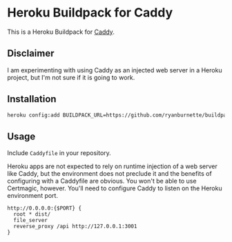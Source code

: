 # Heroku Buildpack for Caddy

This is a Heroku Buildpack for [Caddy](https://caddyserver.com).

## Disclaimer

I am experimenting with using Caddy as an injected web server in a Heroku
project, but I'm not sure if it is going to work.

## Installation

```bash
heroku config:add BUILDPACK_URL=https://github.com/ryanburnette/buildpack-caddy.git
```

## Usage

Include `Caddyfile` in your repository.

Heroku apps are not expected to rely on runtime injection of a web server like
Caddy, but the environment does not preclude it and the benefits of configuring
with a Caddyfile are obvious. You won't be able to use Certmagic, however.
You'll need to configure Caddy to listen on the Heroku environment port.

```
http://0.0.0.0:{$PORT} {
  root * dist/
  file_server
  reverse_proxy /api http://127.0.0.1:3001
}
```
